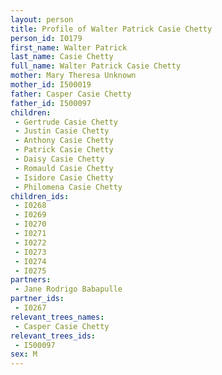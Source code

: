```yaml
---
layout: person
title: Profile of Walter Patrick Casie Chetty
person_id: I0179
first_name: Walter Patrick
last_name: Casie Chetty
full_name: Walter Patrick Casie Chetty
mother: Mary Theresa Unknown
mother_id: I500019
father: Casper Casie Chetty
father_id: I500097
children:
 - Gertrude Casie Chetty
 - Justin Casie Chetty
 - Anthony Casie Chetty
 - Patrick Casie Chetty
 - Daisy Casie Chetty
 - Romauld Casie Chetty
 - Isidore Casie Chetty
 - Philomena Casie Chetty
children_ids:
 - I0268
 - I0269
 - I0270
 - I0271
 - I0272
 - I0273
 - I0274
 - I0275
partners:
 - Jane Rodrigo Babapulle
partner_ids:
 - I0267
relevant_trees_names:
 - Casper Casie Chetty
relevant_trees_ids:
 - I500097
sex: M
---
```


